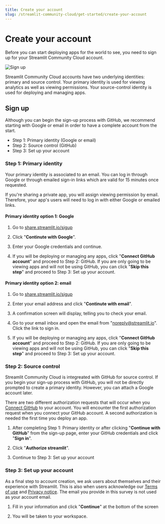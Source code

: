 ```yaml
---
title: Create your account
slug: /streamlit-community-cloud/get-started/create-your-account
---
```


# Create your account

Before you can start deploying apps for the world to see, you need to sign up for your Streamlit Community Cloud account.

![Sign up](/images/streamlit-community-cloud/sign-up.png)

Streamlit Community Cloud accounts have two underlying identities: primary and source control. Your primary identity is used for viewing analytics as well as viewing permissions. Your source-control identity is used for deploying and managing apps.

## Sign up

Although you can begin the sign-up process with GitHub, we recommend starting with Google or email in order to have a complete account from the start.
* Step 1: Primary identity (Google or email)
* Step 2: Source control (GitHub)
* Step 3: Set up your account

### Step 1: Primary identity

Your primary identity is associated to an email. You can log in through Google or through emailed sign-in links which are valid for 15 minutes once requested.

If you're sharing a private app, you will assign viewing permission by email. Therefore, your app's users will need to log in with either Google or emailed links.

#### Primary identity option 1: Google

1. Go to [share.streamlit.io/sigup]()
2. Click "**Continute with Google**".

3. Enter your Google credentials and continue.
4. If you will be deploying or managing any apps, click "**Connect GitHub account**" and proceed to Step 2: GitHub. If you are only going to be viewing apps and will not be using GitHub, you can click "**Skip this step**" and proceed to Step 3: Set up your account.

#### Primary identity option 2: email

1. Go to [share.streamlit.io/sigup]()
2. Enter your email address and click "**Continute with email**".

3. A confirmation screen will display, telling you to check your email.

4. Go to your email inbox and open the email from "noreply@streamlit.io". Click the link to sign in.
5. If you will be deploying or managing any apps, click "**Connect GitHub account**" and proceed to Step 2: GitHub. If you are only going to be viewing apps and will not be using GitHub, you can click "**Skip this step**" and proceed to Step 3: Set up your account.

### Step 2: Source control

Streamlit Community Cloud is integreated with GitHub for source control. If you begin your sign-up process with GitHub, you will not be directly prompted to create a primary identity. However, you can attach a Google account later.

There are two different authorization requests that will occur when you [Connect GitHub](http://localhost:3000/streamlit-community-cloud/get-started/connect-github) to your account. You will encounter the first authorization request when you connect your GitHub account. A second authorization is needed the first time you deploy an app.

1. After completing Step 1: Primary identity or after clicking "**Continue with GitHub**" from the sign-up page, enter your GitHub credentials and click "**Sign in**".

2. Click "**Authorize streamlit**".

3. Continue to Step 3: Set up your account

### Step 3: Set up your account

As a final step to account creation, we ask users about themselves and their experience with Streamlit. This is also when users acknowledge our [Terms of use](https://www.streamlit.io/sharing/terms-of-use) and [Privacy notice](https://streamlit.io/privacy-policy). The email you provide in this survey is not used as your account email.

1. Fill in your information and click "**Continue**" at the bottom of the screen

2. You will be taken to your workspace.



